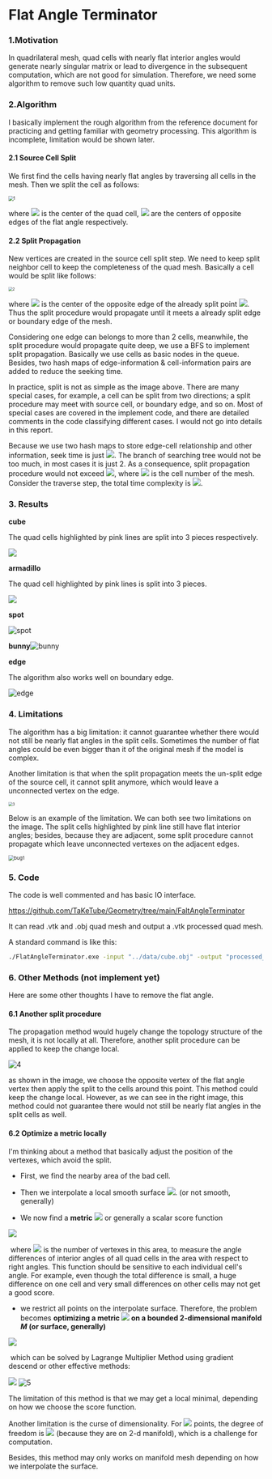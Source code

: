 # Flat Angle Terminator

### 1.Motivation

In quadrilateral mesh, quad cells with nearly flat interior angles would generate nearly singular matrix or lead to divergence in the subsequent computation, which are not good for simulation. Therefore, we need some algorithm to remove such low quantity quad units.

### 2.Algorithm

I basically implement the rough algorithm from the reference document for practicing and getting familiar with geometry processing. This algorithm is incomplete,  limitation would be shown later.

#### 2.1 Source Cell Split

We first find the cells having nearly flat angles by traversing all cells in the mesh. Then we split the cell as follows:

<img src="https://github.com/TaKeTube/Geometry/blob/main/FaltAngleTerminator/img/1.png?raw=true" alt="1" style="zoom:60%;" />

where <img src="http://latex.codecogs.com/svg.latex?\mathbf{c_0 = (v_1 + v_2 + v_3 + v_4) / 4}"> is the center of the quad cell, <img src="http://latex.codecogs.com/svg.latex?\mathbf{c_1 = (v_2+v_3)/2}, \mathbf{c_2 = (v_3+v_4)/2}"> are the centers of opposite edges of the flat angle respectively. 

#### 2.2 Split Propagation

New vertices are created in the source cell split step. We need to keep split neighbor cell to keep the completeness of the quad mesh. Basically a cell would be split like follows:

<img src="https://github.com/TaKeTube/Geometry/blob/main/FaltAngleTerminator/img/2.png?raw=true" alt="2" style="zoom: 50%;" />

where <img src="http://latex.codecogs.com/svg.latex?\mathbf{p_2}"> is the center of the opposite edge of the already split point <img src="http://latex.codecogs.com/svg.latex?\mathbf{p_1}">. Thus the split procedure would propagate until it meets a already split edge or boundary edge of the mesh.

Considering one edge can belongs to more than 2 cells, meanwhile, the split procedure would propagate quite deep, we use a BFS to implement split propagation. Basically we use cells as basic nodes in the queue. Besides, two hash maps of edge-information & cell-information pairs are added to reduce the seeking time.

In practice, split is not as simple as the image above. There are many special cases, for example, a cell can be split from two directions; a split procedure may meet with source cell, or boundary edge, and so on. Most of special cases are covered in the implement code, and there are detailed comments in the code classifying different cases. I would not go into details in this report.

Because we use two hash maps to store edge-cell relationship and other information, seek time is just <img src="http://latex.codecogs.com/svg.latex?O(1)">. The branch of searching tree would not be too much, in most cases it is just 2. As a consequence, split propagation procedure would not exceed <img src="http://latex.codecogs.com/svg.latex?O(N)">, where <img src="http://latex.codecogs.com/svg.latex?N"> is the cell number of the mesh. Consider the traverse step, the total time complexity is <img src="http://latex.codecogs.com/svg.latex?O(N)">.

### 3. Results

**cube**

The quad cells highlighted by pink lines are split into 3 pieces respectively.

<img src=".\results\cube.png"/>

**armadillo**

The quad cell highlighted by pink lines is split into 3 pieces.

<img src=".\results\armadillo.png"/>

**spot**

<img src=".\results\spot.png" alt="spot"  />

**bunny**<img src=".\results\bunny.png" alt="bunny"  />

**edge**

The algorithm also works well on boundary edge.

<img src=".\results\edge.png" alt="edge"  />

### 4. Limitations

The algorithm has a big limitation: it cannot guarantee whether there would not still be nearly flat angles in the split cells. Sometimes the number of flat angles could be even bigger than it of the original mesh if the model is complex. 

Another limitation is that when the split propagation meets the un-split edge of the source cell, it cannot split anymore, which would leave a unconnected vertex on the edge.

<img src=".\img\3.png" alt="3" style="zoom:50%;" />

Below is an example of the limitation. We can both see two limitations on the image. The split cells highlighted by pink line still have flat interior angles; besides, because they are adjacent, some split procedure cannot propagate which leave unconnected vertexes on the adjacent edges.

<img src=".\results\limitation.png" alt="bug1" style="zoom:67%;" />

### 5. Code

The code is well commented and has basic IO interface.

https://github.com/TaKeTube/Geometry/tree/main/FaltAngleTerminator

It can read .vtk and .obj quad mesh and output a .vtk processed quad mesh.

A standard command is like this:

```bash
./FlatAngleTerminator.exe -input "../data/cube.obj" -output "processed_cube.vtk"
```

### 6. Other Methods (not implement yet)

Here are some other thoughts I have to remove the flat angle.

#### 6.1 Another split procedure

The propagation method would hugely change the topology structure of the mesh, it is not locally at all. Therefore, another split procedure can be applied to keep the change local.

<img src=".\img\4.png" alt="4"  />

as shown in the image, we choose the opposite vertex of the flat angle vertex then apply the split to the cells around this point. This method could keep the change local. However, as we can see in the right image, this method could not guarantee there would not still be nearly flat angles in the split cells as well.

#### 6.2 Optimize a metric locally

I'm thinking about a method that basically adjust the position of the vertexes, which avoid the split. 

- First, we find the nearby area of the bad cell. 

- Then we interpolate a local smooth surface <img src="http://latex.codecogs.com/svg.latex?M">. (or not smooth, generally)

- We now find a **metric** <img src="http://latex.codecogs.com/svg.latex?d(v_1,\cdots,v_n)"> or generally a scalar score function

<img src="http://latex.codecogs.com/svg.latex?d: \mathbb{R}^{n\times 3} \rightarrow \mathbb{R}">


​		where <img src="http://latex.codecogs.com/svg.latex?n"> is the number of vertexes in this area, to measure the angle differences of interior angles of all quad cells in the area with respect to right angles. This function should be sensitive to each individual cell's angle. For example, even though the total difference is small,  a huge difference on one cell and very small differences on other cells may not get a good score.

- we restrict all points on the interpolate surface. Therefore, the problem becomes **optimizing a metric <img src="http://latex.codecogs.com/svg.latex?d(v_1,\cdots,v_n)"> on a bounded 2-dimensional manifold $M$ (or surface, generally)**

<img src="http://latex.codecogs.com/svg.latex?{\underset {v_1,\cdots,v_2 \in M}{\operatorname {arg\,min} }}\,d(v_1,\cdots,v_2) \equiv {\underset {\bold{v} \in M^n}{\operatorname {arg\,min} }}\,d(\bold{v})">


​		which can be solved by Lagrange Multiplier Method using gradient descend or other effective methods:

<img src="http://latex.codecogs.com/svg.latex?{\mathcal {L}}(\bold{v},\lambda) = d(\bold{v})-\lambda M(\bold{v})">

<img src=".\img\5.png" alt="5"  />

The limitation of this method is that we may get a local minimal, depending on how we choose the score function.

Another limitation is the curse of dimensionality. For <img src="http://latex.codecogs.com/svg.latex?n"> points, the degree of freedom is <img src="http://latex.codecogs.com/svg.latex?2n"> (because they are on 2-d manifold), which is a challenge for computation. 

Besides, this method may only works on manifold mesh depending on how we interpolate the surface.